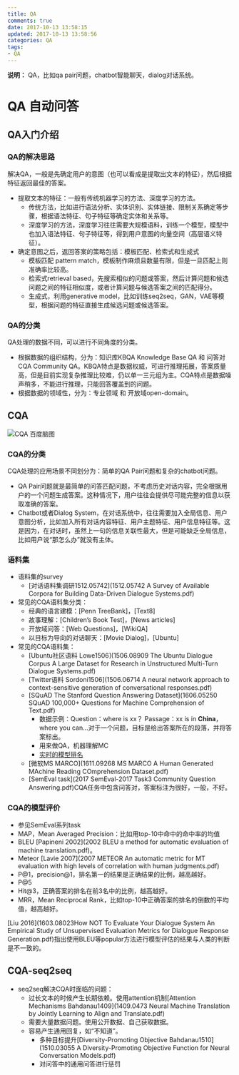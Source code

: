 ```yaml
---
title: QA
comments: true
date: 2017-10-13 13:58:15
updated: 2017-10-13 13:58:56
categories: QA
tags:
- QA
---
```


**说明：** QA，比如qa pair问题，chatbot智能聊天，dialog对话系统。
<!-- more -->

# QA 自动问答

## QA入门介绍

### QA的解决思路

解决QA，一般是先确定用户的意图（也可以看成是提取出文本的特征），然后根据特征返回最佳的答案。

* 提取文本的特征：一般有传统机器学习的方法、深度学习的方法。
  * 传统方法，比如进行语法分析、实体识别、实体链接、限制关系确定等步骤，根据语法特征、句子特征等确定实体和关系等。
  * 深度学习的方法，深度学习往往需要大规模语料，训练一个模型，模型中也加入语法特征、句子特征等，得到用户意图的向量空间（高层语义特征）。
* 确定意图之后，返回答案的策略包括：模板匹配、检索式和生成式
  * 模板匹配 pattern match，模板制作麻烦且数量有限，但是一旦匹配上则准确率比较高。
  * 检索式retrieval based，先搜索相似的问题或答案，然后计算问题和候选问题之间的特征相似度，或者计算问题与候选答案之间的匹配得分。
  * 生成式，利用generative model，比如训练seq2seq，GAN，VAE等模型，根据问题的特征直接生成候选问题或候选答案。

### QA的分类

QA处理的数据不同，可以进行不同角度的分类。

* 根据数据的组织结构，分为：知识库KBQA Knowledge Base QA 和 问答对CQA Community QA。KBQA特点是数据权威，可进行推理拓展，答案质量高，但是目前实现复杂推理比较难，仍以单一三元组为主。CQA特点是数据噪声稍多，不能进行推理，只能回答覆盖到的问题。
* 根据数据的领域性，分为：专业领域 和 开放域open-domain。

## CQA

![CQA 百度脑图](http://zcy.ckcest.cn/cdn/zy/20171011-Image-1.jpg)

### CQA的分类

CQA处理的应用场景不同划分为：简单的QA Pair问题和复杂的chatbot问题。

* QA Pair问题就是最简单的问答匹配问题，不考虑历史对话内容，完全根据用户的一个问题生成答案。这种情况下，用户往往会提供尽可能完整的信息以获取准确的答案。
* Chatbot或者Dialog System，在对话系统中，往往需要加入全局信息、用户意图分析，比如加入所有对话内容特征、用户主题特征、用户信息特征等。这是因为，在对话时，虽然上一句的信息关联性最大，但是可能缺乏全局信息，比如用户说“那怎么办”就没有主体。

### 语料集

* 语料集的survey
  * [对话语料集调研1512.05742](1512.05742 A Survey of Available Corpora for Building Data-Driven Dialogue Systems.pdf)
* 常见的CQA语料集分类：
  * 经典的语言建模：[Penn TreeBank]，[Text8]
  * 故事理解：[Children’s Book Test]，[News articles]
  * 开放域问答：[Web Questions]，[WikiQA]
  * 以目标为导向的对话聊天：[Movie Dialog]，[Ubuntu]
* 常见的CQA语料集：
  * [Ubuntu社区语料 Lowe1506](1506.08909 The Ubuntu Dialogue Corpus A Large Dataset for Research in Unstructured Multi-Turn Dialogue Systems.pdf)
  * [Twitter语料 Sordoni1506](1506.06714 A neural network approach to context-sensitive generation of conversational responses.pdf)
  * [SQuAD The Stanford Question Answering Dataset](1606.05250 SQuAD 100,000+ Questions for Machine Comprehension of Text.pdf)
    * 数据示例：Question：where is xx？ Passage：xx is in **China**，where you can...对于一个问题，目标是给出答案所在的段落，并将答案标出。
    * 用来做QA，机器理解MC
    * [实时的模型排名](https://rajpurkar.github.io/SQuAD-explorer/)
  * [微软MS MARCO](1611.09268 MS MARCO A Human Generated MAchine Reading COmprehension Dataset.pdf)
  * [SemEval task](2017 SemEval-2017 Task3 Community Question Answering.pdf)CQA任务中包含问答对，答案标注为很好，一般，不好。

### CQA的模型评价
* 参见SemEval系列task
* MAP，Mean Averaged Precision：比如用top-10中命中的命中率的均值
* BLEU [Papineni 2002](2002 BLEU a method for automatic evaluation of machine translation.pdf)。
* Meteor [Lavie 2007](2007 METEOR An automatic metric for MT evaluation with high levels of correlation with human judgments.pdf)
* P@1，precision@1，排名第一的结果是正确结果的比例，越高越好。
* P@5
* Hit@3，正确答案的排名在前3名中的比例，越高越好。
* MRR，Mean Reciprocal Rank，比如top-10中正确答案的排名的倒数的平均值，越高越好。


[Liu 2016](1603.08023How NOT To Evaluate Your Dialogue System An Empirical Study of Unsupervised Evaluation Metrics for Dialogue Response Generation.pdf)指出使用BLEU等popular方法进行模型评估的结果与人类的判断是不一致的。



## CQA-seq2seq

* seq2seq解决CQA时面临的问题：
  * 过长文本的时候产生长期依赖。使用attention机制[Attention Mechanisms Bahdanau1409](1409.0473 Neural Machine Translation by Jointly Learning to Align and Translate.pdf)
  * 需要大量数据问题。使用公开数据、自己获取数据。
  * 容易产生通用回复，如“不知道”。
    * 多种目标提升[Diversity-Promoting Objective Bahdanau1510](1510.03055 A Diversity-Promoting Objective Function for Neural Conversation Models.pdf)
    * 对问答中的通用问答进行惩罚
